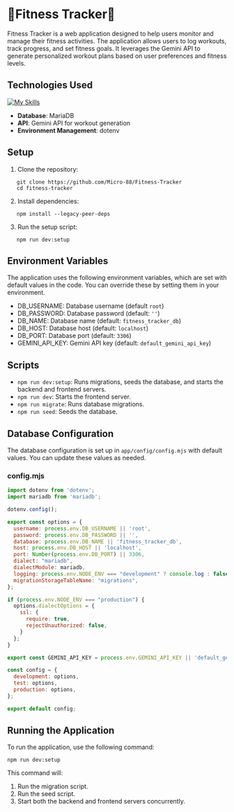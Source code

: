 # 💪Fitness Tracker💪

Fitness Tracker is a web application designed to help users monitor and manage their fitness activities. The application allows users to log workouts, track progress, and set fitness goals. It leverages the Gemini API to generate personalized workout plans based on user preferences and fitness levels.

## Technologies Used

[![My Skills](https://skillicons.dev/icons?i=nextjs,react,ts,sequelize,npm,git,js,tailwind&perline=3&theme=dark&size=20)](https://skillicons.dev)
- **Database**: MariaDB
- **API**: Gemini API for workout generation
- **Environment Management**: dotenv

## Setup

1. Clone the repository:
```
   git clone https://github.com/Micro-88/Fitness-Tracker
   cd fitness-tracker
```

2. Install dependencies:
```
   npm install --legacy-peer-deps
```

3. Run the setup script:
```
   npm run dev:setup
```

## Environment Variables

The application uses the following environment variables, which are set with default values in the code. You can override these by setting them in your environment.

- DB_USERNAME: Database username (default `root`)
- DB_PASSWORD: Database password (default: `''`)
- DB_NAME: Database name (default: `fitness_tracker_db`)
- DB_HOST: Database host (default: `localhost`)
- DB_PORT: Database port (default: `3306`)
- GEMINI_API_KEY: Gemini API key (default: `default_gemini_api_key`)

## Scripts

- ```npm run dev:setup```: Runs migrations, seeds the database, and starts the backend and frontend servers.
- ```npm run dev```: Starts the frontend server.
- ```npm run migrate```: Runs database migrations.
- ```npm run seed```: Seeds the database.

## Database Configuration

The database configuration is set up in `app/config/config.mjs` with default values. You can update these values as needed.

### config.mjs

```javascript
import dotenv from 'dotenv';
import mariadb from 'mariadb';

dotenv.config();

export const options = {
  username: process.env.DB_USERNAME || 'root',
  password: process.env.DB_PASSWORD || '',
  database: process.env.DB_NAME || 'fitness_tracker_db',
  host: process.env.DB_HOST || 'localhost',
  port: Number(process.env.DB_PORT) || 3306,
  dialect: "mariadb",
  dialectModule: mariadb,
  logging: process.env.NODE_ENV === "development" ? console.log : false,
  migrationStorageTableName: "migrations",
};

if (process.env.NODE_ENV === "production") {
  options.dialectOptions = {
    ssl: {
      require: true,
      rejectUnauthorized: false,
    }
  };
}

export const GEMINI_API_KEY = process.env.GEMINI_API_KEY || 'default_gemini_api_key';

const config = {
  development: options,
  test: options,
  production: options,
};

export default config;
```
## Running the Application

To run the application, use the following command:

```
npm run dev:setup
```

This command will:
1. Run the migration script.
2. Run the seed script.
3. Start both the backend and frontend servers concurrently.
